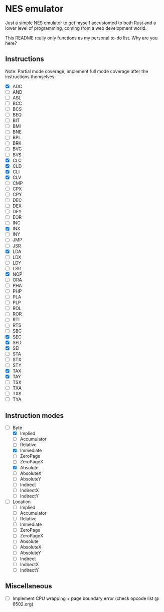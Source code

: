 # NES emulator

Just a simple NES emulator to get myself accustomed to both Rust and a lower level of programming, coming from a web development world.

This README really only functions as my personal to-do list. Why are you here?

## Instructions

Note: Partial mode coverage, implement full mode coverage after the instructions themselves.

- [x] ADC
- [ ] AND
- [ ] ASL
- [ ] BCC
- [ ] BCS
- [ ] BEQ
- [ ] BIT
- [ ] BMI
- [ ] BNE
- [ ] BPL
- [ ] BRK
- [ ] BVC
- [ ] BVS
- [x] CLC
- [x] CLD
- [x] CLI
- [x] CLV
- [ ] CMP
- [ ] CPX
- [ ] CPY
- [ ] DEC
- [ ] DEX
- [ ] DEY
- [ ] EOR
- [ ] INC
- [x] INX
- [ ] INY
- [ ] JMP
- [ ] JSR
- [x] LDA
- [ ] LDX
- [ ] LDY
- [ ] LSR
- [x] NOP
- [ ] ORA
- [ ] PHA
- [ ] PHP
- [ ] PLA
- [ ] PLP
- [ ] ROL
- [ ] ROR
- [ ] RTI
- [ ] RTS
- [ ] SBC
- [x] SEC
- [x] SED
- [x] SEI
- [ ] STA
- [ ] STX
- [ ] STY
- [x] TAX
- [x] TAY
- [ ] TSX
- [ ] TXA
- [ ] TXS
- [ ] TYA

## Instruction modes
- [ ] Byte
  - [x] Implied
  - [ ] Accumulator
  - [ ] Relative
  - [x] Immediate
  - [ ] ZeroPage
  - [ ] ZeroPageX
  - [x] Absolute
  - [ ] AbsoluteX
  - [ ] AbsoluteY
  - [ ] Indirect
  - [ ] IndirectX
  - [ ] IndirectY
- [ ] Location
  - [ ] Implied
  - [ ] Accumulator
  - [ ] Relative
  - [ ] Immediate
  - [ ] ZeroPage
  - [ ] ZeroPageX
  - [ ] Absolute
  - [ ] AbsoluteX
  - [ ] AbsoluteY
  - [ ] Indirect
  - [ ] IndirectX
  - [ ] IndirectY

## Miscellaneous
- [ ] Implement CPU wrapping + page boundary error (check opcode list @ 6502.org)
